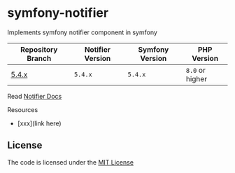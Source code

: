 # symfony-notifier
Implements symfony notifier component in symfony

| Repository Branch | Notifier Version | Symfony Version | PHP Version     |
|-------------------|-------------------|-----------------|-----------------|
| [5.4.x][1]          | `5.4.x`             | `5.4.x`         | `8.0` or higher |


Read [Notifier Docs](https://symfony.com/doc/current/notifier.html)

Resources  
- [xxx](link here)




## License
The code is licensed under the [MIT License](https://github.com/habibun/symfony-notifier/blob/master/LICENSE)


[1]: https://github.com/habibun/symfony-notifier/tree/5.4.x
